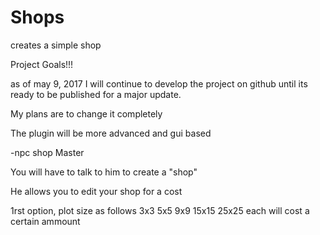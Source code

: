 # Shops
creates a simple shop


Project Goals!!!


as of may 9, 2017 I will continue to develop the project on github until its ready to be published for a major update. 


My plans are to change it completely


The plugin will be more advanced and gui based 



-npc shop Master 

You will have to talk to him to create a "shop"

He allows you to edit your shop for a cost


1rst option,   plot size    as follows   3x3 5x5 9x9  15x15  25x25   each will cost a certain ammount



